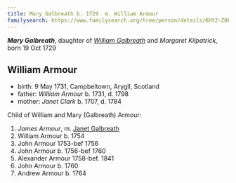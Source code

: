 ```yaml
---
title: Mary Galbreath b. 1729  m. William Armour
familysearch: https://www.familysearch.org/tree/person/details/KHY2-ZHF
---
```

***Mary Galbreath***, daughter of  [*William Galbreath*](galbreath-william-1701.md) and *Margaret Kilpatrick*, born 19 Oct 1729


## William Armour

- birth: 9 May 1731, Campbeltown, Arygll, Scotland
- father: *William Armour* b. 1731, d. 1798
- mother: *Janet Clark* b. 1707, d. 1784

Child of William and Mary (Galbreath) Armour:

1. *James Armour*, m. [Janet Galbreath](galbreath-janet-1752.md)
2. William Armour b. 1754
3. John Armour 1753-bef 1756
4. John Armour b. 1756-bef 1760
5. Alexander Armour 1758-bef. 1841
6. John Armour b. 1760
7. Andrew Armour b. 1764
